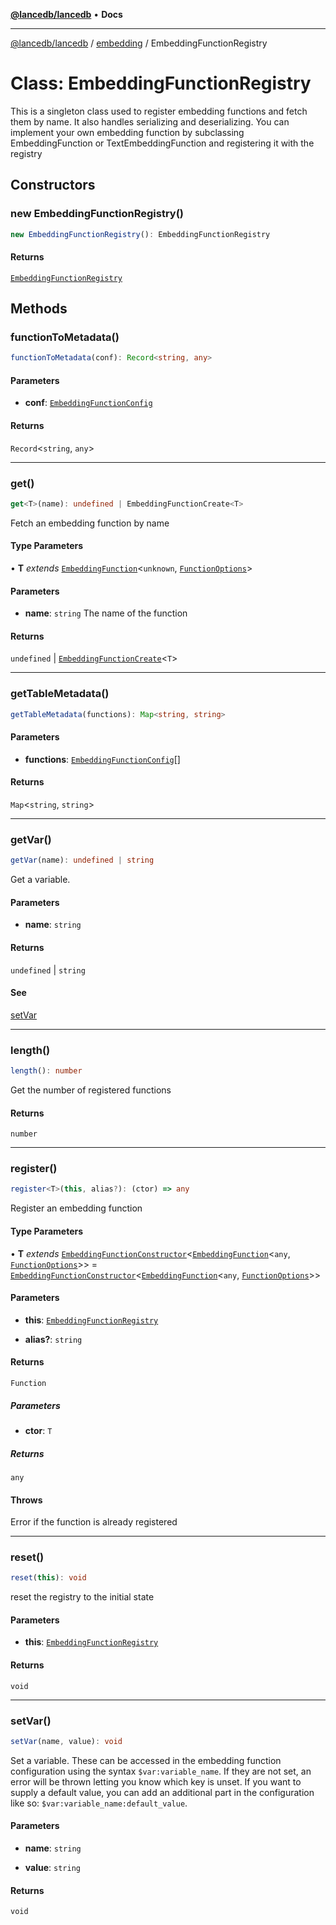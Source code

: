 [**@lancedb/lancedb**](../../../README.md) • **Docs**

***

[@lancedb/lancedb](../../../globals.md) / [embedding](../README.md) / EmbeddingFunctionRegistry

# Class: EmbeddingFunctionRegistry

This is a singleton class used to register embedding functions
and fetch them by name. It also handles serializing and deserializing.
You can implement your own embedding function by subclassing EmbeddingFunction
or TextEmbeddingFunction and registering it with the registry

## Constructors

### new EmbeddingFunctionRegistry()

```ts
new EmbeddingFunctionRegistry(): EmbeddingFunctionRegistry
```

#### Returns

[`EmbeddingFunctionRegistry`](EmbeddingFunctionRegistry.md)

## Methods

### functionToMetadata()

```ts
functionToMetadata(conf): Record<string, any>
```

#### Parameters

* **conf**: [`EmbeddingFunctionConfig`](../interfaces/EmbeddingFunctionConfig.md)

#### Returns

`Record`&lt;`string`, `any`&gt;

***

### get()

```ts
get<T>(name): undefined | EmbeddingFunctionCreate<T>
```

Fetch an embedding function by name

#### Type Parameters

• **T** *extends* [`EmbeddingFunction`](EmbeddingFunction.md)&lt;`unknown`, [`FunctionOptions`](../interfaces/FunctionOptions.md)&gt;

#### Parameters

* **name**: `string`
    The name of the function

#### Returns

`undefined` \| [`EmbeddingFunctionCreate`](../interfaces/EmbeddingFunctionCreate.md)&lt;`T`&gt;

***

### getTableMetadata()

```ts
getTableMetadata(functions): Map<string, string>
```

#### Parameters

* **functions**: [`EmbeddingFunctionConfig`](../interfaces/EmbeddingFunctionConfig.md)[]

#### Returns

`Map`&lt;`string`, `string`&gt;

***

### getVar()

```ts
getVar(name): undefined | string
```

Get a variable.

#### Parameters

* **name**: `string`

#### Returns

`undefined` \| `string`

#### See

[setVar](EmbeddingFunctionRegistry.md#setvar)

***

### length()

```ts
length(): number
```

Get the number of registered functions

#### Returns

`number`

***

### register()

```ts
register<T>(this, alias?): (ctor) => any
```

Register an embedding function

#### Type Parameters

• **T** *extends* [`EmbeddingFunctionConstructor`](../interfaces/EmbeddingFunctionConstructor.md)&lt;[`EmbeddingFunction`](EmbeddingFunction.md)&lt;`any`, [`FunctionOptions`](../interfaces/FunctionOptions.md)&gt;&gt; = [`EmbeddingFunctionConstructor`](../interfaces/EmbeddingFunctionConstructor.md)&lt;[`EmbeddingFunction`](EmbeddingFunction.md)&lt;`any`, [`FunctionOptions`](../interfaces/FunctionOptions.md)&gt;&gt;

#### Parameters

* **this**: [`EmbeddingFunctionRegistry`](EmbeddingFunctionRegistry.md)

* **alias?**: `string`

#### Returns

`Function`

##### Parameters

* **ctor**: `T`

##### Returns

`any`

#### Throws

Error if the function is already registered

***

### reset()

```ts
reset(this): void
```

reset the registry to the initial state

#### Parameters

* **this**: [`EmbeddingFunctionRegistry`](EmbeddingFunctionRegistry.md)

#### Returns

`void`

***

### setVar()

```ts
setVar(name, value): void
```

Set a variable. These can be accessed in the embedding function
configuration using the syntax `$var:variable_name`. If they are not
set, an error will be thrown letting you know which key is unset. If you
want to supply a default value, you can add an additional part in the
configuration like so: `$var:variable_name:default_value`.

#### Parameters

* **name**: `string`

* **value**: `string`

#### Returns

`void`

